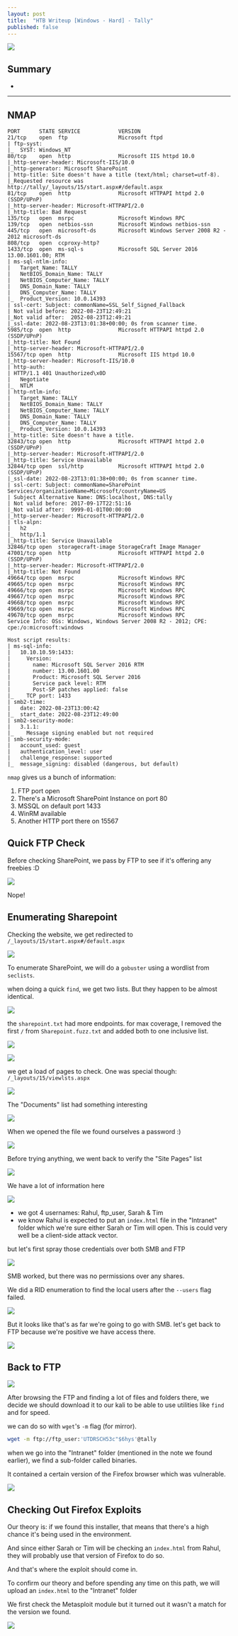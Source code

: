 ```yaml
---
layout: post
title:  "HTB Writeup [Windows - Hard] - Tally"
published: false
---
```


![](/Assets/Tally/Tally.png)

## Summary
- 

---

## NMAP
```
PORT      STATE SERVICE            VERSION
21/tcp    open  ftp                Microsoft ftpd
| ftp-syst: 
|_  SYST: Windows_NT
80/tcp    open  http               Microsoft IIS httpd 10.0
|_http-server-header: Microsoft-IIS/10.0
|_http-generator: Microsoft SharePoint
| http-title: Site doesn't have a title (text/html; charset=utf-8).
|_Requested resource was http://tally/_layouts/15/start.aspx#/default.aspx
81/tcp    open  http               Microsoft HTTPAPI httpd 2.0 (SSDP/UPnP)
|_http-server-header: Microsoft-HTTPAPI/2.0
|_http-title: Bad Request
135/tcp   open  msrpc              Microsoft Windows RPC
139/tcp   open  netbios-ssn        Microsoft Windows netbios-ssn
445/tcp   open  microsoft-ds       Microsoft Windows Server 2008 R2 - 2012 microsoft-ds
808/tcp   open  ccproxy-http?
1433/tcp  open  ms-sql-s           Microsoft SQL Server 2016 13.00.1601.00; RTM
| ms-sql-ntlm-info: 
|   Target_Name: TALLY
|   NetBIOS_Domain_Name: TALLY
|   NetBIOS_Computer_Name: TALLY
|   DNS_Domain_Name: TALLY
|   DNS_Computer_Name: TALLY
|_  Product_Version: 10.0.14393
| ssl-cert: Subject: commonName=SSL_Self_Signed_Fallback
| Not valid before: 2022-08-23T12:49:21
|_Not valid after:  2052-08-23T12:49:21
|_ssl-date: 2022-08-23T13:01:38+00:00; 0s from scanner time.
5985/tcp  open  http               Microsoft HTTPAPI httpd 2.0 (SSDP/UPnP)
|_http-title: Not Found
|_http-server-header: Microsoft-HTTPAPI/2.0
15567/tcp open  http               Microsoft IIS httpd 10.0
|_http-server-header: Microsoft-IIS/10.0
| http-auth: 
| HTTP/1.1 401 Unauthorized\x0D
|   Negotiate
|_  NTLM
| http-ntlm-info: 
|   Target_Name: TALLY
|   NetBIOS_Domain_Name: TALLY
|   NetBIOS_Computer_Name: TALLY
|   DNS_Domain_Name: TALLY
|   DNS_Computer_Name: TALLY
|_  Product_Version: 10.0.14393
|_http-title: Site doesn't have a title.
32843/tcp open  http               Microsoft HTTPAPI httpd 2.0 (SSDP/UPnP)
|_http-server-header: Microsoft-HTTPAPI/2.0
|_http-title: Service Unavailable
32844/tcp open  ssl/http           Microsoft HTTPAPI httpd 2.0 (SSDP/UPnP)
|_ssl-date: 2022-08-23T13:01:38+00:00; 0s from scanner time.
| ssl-cert: Subject: commonName=SharePoint Services/organizationName=Microsoft/countryName=US
| Subject Alternative Name: DNS:localhost, DNS:tally
| Not valid before: 2017-09-17T22:51:16
|_Not valid after:  9999-01-01T00:00:00
|_http-server-header: Microsoft-HTTPAPI/2.0
| tls-alpn: 
|   h2
|_  http/1.1
|_http-title: Service Unavailable
32846/tcp open  storagecraft-image StorageCraft Image Manager
47001/tcp open  http               Microsoft HTTPAPI httpd 2.0 (SSDP/UPnP)
|_http-server-header: Microsoft-HTTPAPI/2.0
|_http-title: Not Found
49664/tcp open  msrpc              Microsoft Windows RPC
49665/tcp open  msrpc              Microsoft Windows RPC
49666/tcp open  msrpc              Microsoft Windows RPC
49667/tcp open  msrpc              Microsoft Windows RPC
49668/tcp open  msrpc              Microsoft Windows RPC
49669/tcp open  msrpc              Microsoft Windows RPC
49670/tcp open  msrpc              Microsoft Windows RPC
Service Info: OSs: Windows, Windows Server 2008 R2 - 2012; CPE: cpe:/o:microsoft:windows

Host script results:
| ms-sql-info: 
|   10.10.10.59:1433: 
|     Version: 
|       name: Microsoft SQL Server 2016 RTM
|       number: 13.00.1601.00
|       Product: Microsoft SQL Server 2016
|       Service pack level: RTM
|       Post-SP patches applied: false
|_    TCP port: 1433
| smb2-time: 
|   date: 2022-08-23T13:00:42
|_  start_date: 2022-08-23T12:49:00
| smb2-security-mode: 
|   3.1.1: 
|_    Message signing enabled but not required
| smb-security-mode: 
|   account_used: guest
|   authentication_level: user
|   challenge_response: supported
|_  message_signing: disabled (dangerous, but default)
```

`nmap` gives us a bunch of information:
1. FTP port open
2. There's a Microsoft SharePoint Instance on port 80
3. MSSQL on default port 1433
4. WinRM available
5. Another HTTP port there on 15567

## Quick FTP Check
Before checking SharePoint, we pass by FTP to see if it's offering any freebies :D

![](no-ftp-anon.jpg)

Nope!

## Enumerating Sharepoint
Checking the website, we get redirected to `/_layouts/15/start.aspx#/default.aspx`

![](sharepoint-home-page.jpg)

To enumerate SharePoint, we will do a `gobuster` using a wordlist from `seclists`.

when doing a quick `find`, we get two lists. But they happen to be almost identical.

![](comparing-sharpoint-wordlists.jpg)

the `sharepoint.txt` had more endpoints. for max coverage, I removed the first `/` from `Sharepoint.fuzz.txt` and added both to one inclusive list.

![](adding-up-sharepoint-lists.jpg)

![](gobuster.jpg)

we get a load of pages to check. One was special though: `/_layouts/15/viewlsts.aspx`

![](sharepoint-file-list.jpg)

The "Documents" list had something interesting

![](documents-sub-site.jpg)

When we opened the file we found ourselves a password :)

![](ftp-details-document.jpg)

Before trying anything, we went back to verify the "Site Pages" list

![](site-pages-list.jpg)

We have a lot of information here

![](migration-update-note.jpg)

- we got 4 usernames: Rahul, ftp_user, Sarah & Tim
- we know Rahul is expected to put an `index.html` file in the "Intranet" folder which we're sure either Sarah or Tim will open. This is could very well be a client-side attack vector.

but let's first spray those credentials over both SMB and FTP

![](smb-worked-for-ftp-user.jpg)

SMB worked, but there was no permissions over any shares.

We did a RID enumeration to find the local users after the `--users` flag failed.

![](user-enumeration.jpg)

But it looks like that's as far we're going to go with SMB. let's get back to FTP because we're positive we have access there.

![](ftp-access-confirmed-hydra.jpg)

## Back to FTP

![](ftp-directories.jpg)

After browsing the FTP and finding a lot of files and folders there, we decide we should download it to our kali to be able to use utilities like `find` and for speed.

we can do so with `wget`'s `-m` flag (for mirror).

```bash
wget -m ftp://ftp_user:'UTDRSCH53c"$6hys'@tally
```

when we go into the "Intranet" folder (mentioned in the note we found earlier), we find a sub-folder called binaries.

It contained a certain version of the Firefox browser which was vulnerable.

![](3-exploits-for-vuln-firefox.jpg)

## Checking Out Firefox Exploits

Our theory is: if we found this installer, that means that there's a high chance it's being used in the environment.

And since either Sarah or Tim will be checking an `index.html` from Rahul, they will probably use that version of Firefox to do so.

And that's where the exploit should come in.

To confirm our theory and before spending any time on this path, we will upload an `index.html` to the "Intranet" folder



We first check the Metasploit module but it turned out it wasn't a match for the version we found.

![](MSF-firefox-exploit-no-match.jpg)

